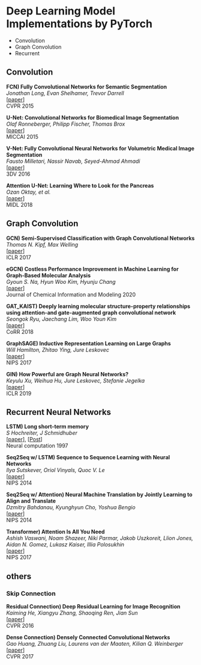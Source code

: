 # Deep Learning Model Implementations by PyTorch
* Convolution 
* Graph Convolution 
* Recurrent 



## Convolution

**FCN) Fully Convolutional Networks for Semantic Segmentation**   
*Jonathan Long, Evan Shelhamer, Trevor Darrell*   
[[paper](https://arxiv.org/abs/1411.4038)]    
CVPR 2015 


**U-Net: Convolutional Networks for Biomedical Image Segmentation**   
*Olaf Ronneberger, Philipp Fischer, Thomas Brox*   
[[paper](https://arxiv.org/abs/1505.04597)]    
MICCAI 2015 


**V-Net: Fully Convolutional Neural Networks for Volumetric Medical Image Segmentation**    
*Fausto Milletari, Nassir Navab, Seyed-Ahmad Ahmadi*   
[[paper](https://arxiv.org/abs/1606.04797)]   
3DV 2016   

**Attention U-Net: Learning Where to Look for the Pancreas**    
*Ozan Oktay, et al.*   
[[paper](https://arxiv.org/abs/1804.03999)]   
MIDL 2018   


## Graph Convolution  
**GCN) Semi-Supervised Classification with Graph Convolutional Networks**   
*Thomas N. Kipf, Max Welling*  
[[paper](https://arxiv.org/abs/1609.02907)]   
ICLR 2017   

 
**eGCN) Costless Performance Improvement in Machine Learning for Graph-Based Molecular Analysis**   
*Gyoun S. Na, Hyun Woo Kim, Hyunju Chang*  
[[paper](https://pubs.acs.org/doi/full/10.1021/acs.jcim.9b00816)]   
Journal of Chemical Information and Modeling 2020   


**GAT_KAIST) Deeply learning molecular structure-property relationships using attention-and gate-augmented graph convolutional network**   
*Seongok Ryu, Jaechang Lim, Woo Youn Kim*  
[[paper](https://arxiv.org/abs/1805.10988)]   
CoRR 2018   


**GraphSAGE) Inductive Representation Learning on Large Graphs**   
*Will Hamilton, Zhitao Ying, Jure Leskovec*  
[[paper](https://arxiv.org/abs/1706.02216)]   
NIPS 2017   


**GIN) How Powerful are Graph Neural Networks?**   
*Keyulu Xu, Weihua Hu, Jure Leskovec, Stefanie Jegelka*  
[[paper](https://arxiv.org/abs/1810.00826)]   
ICLR 2019   

## Recurrent Neural Networks  
**LSTM) Long short-term memory**   
*S Hochreiter, J Schmidhuber*  
[[paper](https://pubmed.ncbi.nlm.nih.gov/9377276/)], [[Post](https://pubmed.ncbi.nlm.nih.gov/9377276/)]    
Neural computation 1997   


**Seq2Seq w/ LSTM) Sequence to Sequence Learning with Neural Networks**   
*Ilya Sutskever, Oriol Vinyals, Quoc V. Le*  
[[paper](https://arxiv.org/abs/1409.3215)]    
NIPS 2014   

**Seq2Seq w/ Attention) Neural Machine Translation by Jointly Learning to Align and Translate**   
*Dzmitry Bahdanau, Kyunghyun Cho, Yoshua Bengio*  
[[paper](https://arxiv.org/abs/1409.0473)]    
NIPS 2014   

**Transformer) Attention Is All You Need**   
*Ashish Vaswani, Noam Shazeer, Niki Parmar, Jakob Uszkoreit, Llion Jones, Aidan N. Gomez, Lukasz Kaiser, Illia Polosukhin*  
[[paper](https://arxiv.org/abs/1706.03762)]    
NIPS 2017   

## others
### Skip Connection
**Residual Connection) Deep Residual Learning for Image Recognition**   
*Kaiming He, Xiangyu Zhang, Shaoqing Ren, Jian Sun*  
[[paper](https://arxiv.org/abs/1512.03385)]    
CVPR 2016   

**Dense Connection) Densely Connected Convolutional Networks**   
*Gao Huang, Zhuang Liu, Laurens van der Maaten, Kilian Q. Weinberger*  
[[paper](https://arxiv.org/abs/1608.06993)]    
CVPR 2017   
